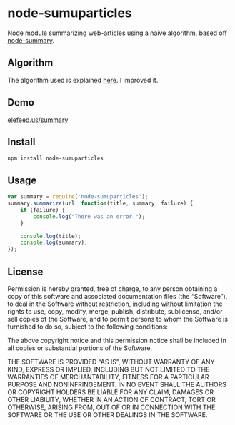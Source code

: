 # node-sumuparticles
Node module summarizing web-articles using a naive algorithm, based off [node-summary](https://github.com/jbrooksuk/node-summary/).

## Algorithm
The algorithm used is explained [here](http://thetokenizer.com/2013/04/28/build-your-own-summary-tool/). I improved it.

## Demo

[elefeed.us/summary](https://elefeed.us/summary)

## Install

```
npm install node-sumuparticles
```

## Usage
    
```javascript
var summary = require('node-sumuparticles');
summary.summarize(url, function(title, summary, failure) {
	if (failure) {
		console.log("There was an error.");
	}

    console.log(title);
	console.log(summary);
});
```

## License

Permission is hereby granted, free of charge, to any person obtaining a copy of this software and associated documentation files (the “Software”), to deal in the Software without restriction, including without limitation the rights to use, copy, modify, merge, publish, distribute, sublicense, and/or sell copies of the Software, and to permit persons to whom the Software is furnished to do so, subject to the following conditions:

The above copyright notice and this permission notice shall be included in all copies or substantial portions of the Software.

THE SOFTWARE IS PROVIDED “AS IS”, WITHOUT WARRANTY OF ANY KIND, EXPRESS OR IMPLIED, INCLUDING BUT NOT LIMITED TO THE WARRANTIES OF MERCHANTABILITY, FITNESS FOR A PARTICULAR PURPOSE AND NONINFRINGEMENT. IN NO EVENT SHALL THE AUTHORS OR COPYRIGHT HOLDERS BE LIABLE FOR ANY CLAIM, DAMAGES OR OTHER LIABILITY, WHETHER IN AN ACTION OF CONTRACT, TORT OR OTHERWISE, ARISING FROM, OUT OF OR IN CONNECTION WITH THE SOFTWARE OR THE USE OR OTHER DEALINGS IN THE SOFTWARE.
